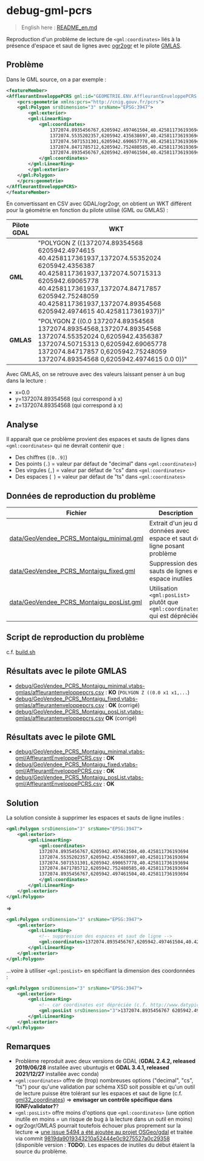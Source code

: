 # debug-gml-pcrs

> English here : [README_en.md](README_en.md)

Reproduction d'un problème de lecture de `<gml:coordinates>` liés à la présence d'espace et saut de lignes avec [ogr2ogr](https://gdal.org/programs/ogr2ogr.html) et le pilote [GMLAS](https://gdal.org/drivers/vector/gmlas.html).

## Problème

Dans le GML source, on a par exemple :

```xml
<featureMember>
<AffleurantEnveloppePCRS gml:id="GEOMETRIE.ENV.AffleurantEnveloppePCRS.857590">
    <pcrs:geometrie xmlns:pcrs="http://cnig.gouv.fr/pcrs">
    <gml:Polygon srsDimension="3" srsName="EPSG:3947">
        <gml:exterior>
        <gml:LinearRing>
            <gml:coordinates>
                1372074.8935456767,6205942.497461504,40.425811736193694
                1372074.5535202357,6205942.435638697,40.425811736193694
                1372074.5071531301,6205942.690657778,40.425811736193694
                1372074.8471785712,6205942.752480585,40.425811736193694
                1372074.8935456767,6205942.497461504,40.425811736193694
            </gml:coordinates>
        </gml:LinearRing>
        </gml:exterior>
    </gml:Polygon>
    </pcrs:geometrie>
</AffleurantEnveloppePCRS>
</featureMember>
```

En convertissant en CSV avec GDAL/ogr2ogr, on obtient un WKT différent pour la géométrie en fonction du pilote utilisé (GML ou GMLAS) :

| Pilote GDAL | WKT                                                                                                                                                                                                                                                                         |
| ----------- | --------------------------------------------------------------------------------------------------------------------------------------------------------------------------------------------------------------------------------------------------------------------------- |
| **GML**     | "POLYGON Z ((1372074.89354568 6205942.4974615 40.4258117361937,1372074.55352024 6205942.4356387 40.4258117361937,1372074.50715313 6205942.69065778 40.4258117361937,1372074.84717857 6205942.75248059 40.4258117361937,1372074.89354568 6205942.4974615 40.4258117361937))" |
| **GMLAS**   | "POLYGON Z ((0.0 1372074.89354568 1372074.89354568,1372074.89354568 1372074.55352024 0,6205942.4356387 1372074.50715313 0,6205942.69065778 1372074.84717857 0,6205942.75248059 1372074.89354568 0,6205942.4974615 0.0 0))"                                                  |

Avec GMLAS, on se retrouve avec des valeurs laissant penser à un bug dans la lecture :

* x=0.0
* y=1372074.89354568 (qui correspond à x)
* z=1372074.89354568 (qui correspond à x)

## Analyse

Il apparaît que ce problème provient des espaces et sauts de lignes dans `<gml:coordinates>` qui ne devrait contenir que :

* Des chiffres (`[0..9]`)
* Des points (`.`) = valeur par défaut de "decimal" dans `<gml:coordinates>`)
* Des virgules (`,`) = valeur par défaut de "cs" dans `<gml:coordinates>`
* Des espaces (` `) = valeur par défaut de "ts" dans `<gml:coordinates>`

## Données de reproduction du problème

| Fichier                                                                              | Description                                                              |
| ------------------------------------------------------------------------------------ | ------------------------------------------------------------------------ |
| [data/GeoVendee_PCRS_Montaigu_minimal.gml](data/GeoVendee_PCRS_Montaigu_minimal.gml) | Extrait d'un jeu de données avec espace et saut de ligne posant problème |
| [data/GeoVendee_PCRS_Montaigu_fixed.gml](data/GeoVendee_PCRS_Montaigu_fixed.gml)     | Suppression des sauts de lignes et espace inutiles                       |
| [data/GeoVendee_PCRS_Montaigu_posList.gml](data/GeoVendee_PCRS_Montaigu_posList.gml)   | Utilisation `<gml:posList>` plutôt que `<gml:coordinates>` qui est dépréciée      |

## Script de reproduction du problème

c.f. [build.sh](build.sh)

## Résultats avec le pilote GMLAS

* [debug/GeoVendee_PCRS_Montaigu_minimal.vtabs-gmlas/affleurantenveloppepcrs.csv](debug/GeoVendee_PCRS_Montaigu_minimal.vtabs-gmlas/affleurantenveloppepcrs.csv) : **KO** (`POLYGON Z ((0.0 x1 x1,...`)
* [debug/GeoVendee_PCRS_Montaigu_fixed.vtabs-gmlas/affleurantenveloppepcrs.csv](debug/GeoVendee_PCRS_Montaigu_fixed.vtabs-gmlas/affleurantenveloppepcrs.csv) : **OK** (corrigé)
* [debug/GeoVendee_PCRS_Montaigu_posList.vtabs-gmlas/affleurantenveloppepcrs.csv](debug/GeoVendee_PCRS_Montaigu_posList.vtabs-gmlas/affleurantenveloppepcrs.csv) **OK** (corrigé)

## Résultats avec le pilote GML

* [debug/GeoVendee_PCRS_Montaigu_minimal.vtabs-gml/AffleurantEnveloppePCRS.csv](debug/GeoVendee_PCRS_Montaigu_minimal.vtabs-gml/AffleurantEnveloppePCRS.csv) : **OK**
* [debug/GeoVendee_PCRS_Montaigu_fixed.vtabs-gml/AffleurantEnveloppePCRS.csv](debug/GeoVendee_PCRS_Montaigu_fixed.vtabs-gml/AffleurantEnveloppePCRS.csv) : **OK**
* [debug/GeoVendee_PCRS_Montaigu_posList.vtabs-gml/AffleurantEnveloppePCRS.csv](debug/GeoVendee_PCRS_Montaigu_posList.vtabs-gml/AffleurantEnveloppePCRS.csv) : **OK**


## Solution

La solution consiste à supprimer les espaces et sauts de ligne inutiles :

```xml
<gml:Polygon srsDimension="3" srsName="EPSG:3947">
    <gml:exterior>
        <gml:LinearRing>
            <gml:coordinates>
            1372074.8935456767,6205942.497461504,40.425811736193694
            1372074.5535202357,6205942.435638697,40.425811736193694
            1372074.5071531301,6205942.690657778,40.425811736193694
            1372074.8471785712,6205942.752480585,40.425811736193694
            1372074.8935456767,6205942.497461504,40.425811736193694
            </gml:coordinates>
        </gml:LinearRing>
    </gml:exterior>
</gml:Polygon>
```

=>

```xml
<gml:Polygon srsDimension="3" srsName="EPSG:3947">
    <gml:exterior>
        <gml:LinearRing>
            <!-- suppression des espaces et saut de ligne -->
            <gml:coordinates>1372074.8935456767,6205942.497461504,40.425811736193694 1372074.5535202357,6205942.435638697,40.425811736193694 1372074.5071531301,6205942.690657778,40.425811736193694 1372074.8471785712,6205942.752480585,40.425811736193694 1372074.8935456767,6205942.497461504,40.425811736193694</gml:coordinates>
        </gml:LinearRing>
    </gml:exterior>
</gml:Polygon>
```

...voire à utiliser `<gml:posList>` en spécifiant la dimension des coordonnées :

```xml
<gml:Polygon srsDimension="3" srsName="EPSG:3947">
    <gml:exterior>
        <gml:LinearRing>
            <!-- car coordinates est dépréciée (c.f. http://www.datypic.com/sc/niem21/e-gml32_LinearRing.html ) -->
            <gml:posList srsDimension="3">1372074.8935456767 6205942.497461504 40.425811736193694 1372074.5535202357 6205942.435638697 40.425811736193694 1372074.5071531301 6205942.690657778 40.425811736193694 1372074.8471785712 6205942.752480585 40.425811736193694 1372074.8935456767 6205942.497461504 40.425811736193694</gml:posList>
        </gml:LinearRing>
    </gml:exterior>
</gml:Polygon>
```
## Remarques

* Problème reproduit avec deux versions de GDAL (**GDAL 2.4.2, released 2019/06/28** installée avec ubuntugis et **GDAL 3.4.1, released 2021/12/27** installée avec conda)
* `<gml:coordinates>` offre de (trop) nombreuses options ("decimal", "cs", "ts") pour qu'une validation par schéma XSD soit possible et qu'un outil de lecture puisse être tolérant sur les espaces et saut de ligne (c.f. [gml32_coordinates](http://www.datypic.com/sc/niem21/e-gml32_coordinates.html)) => **envisager un contrôle spécifique dans IGNF/validator?**?
* `<gml:posList>` offre moins d'options que `<gml:coordinates>` (une option inutile en moins = un risque de bug à la lecture dans un outil en moins)
* ogr2ogr/GMLAS pourrait toutefois échouer plus proprement sur la lecture => [une issue 5494 a été ajoutée au projet OSGeo/gdal](https://github.com/OSGeo/gdal/issues/5494) et traitée via commit [9819da9019343210a52444e0c9275527a0c29358](https://github.com/OSGeo/gdal/commit/9819da9019343210a52444e0c9275527a0c29358) (disponible version : **TODO**). Les espaces de inutiles du début étaient la source du problème.


